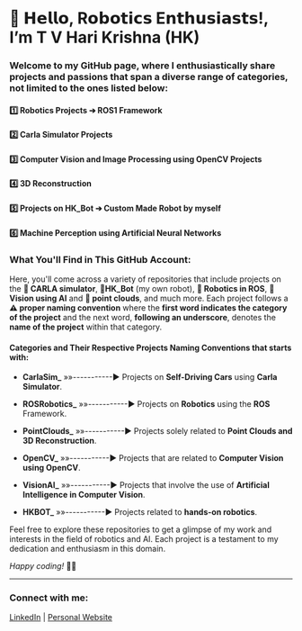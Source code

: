 # 🤖 𝗛𝗲𝗹𝗹𝗼, R𝗼𝗯𝗼𝘁𝗶𝗰𝘀 E𝗻𝘁𝗵𝘂𝘀𝗶𝗮𝘀𝘁𝘀!, I’m T V Hari Krishna (HK) 

### Welcome to my GitHub page, where I enthusiastically share projects and passions that span a diverse range of categories, not limited to the ones listed below:
#### 1️⃣ Robotics Projects ➔ ROS1 Framework 
#### 2️⃣ Carla Simulator Projects
#### 3️⃣ Computer Vision and Image Processing using OpenCV Projects
#### 4️⃣ 3D Reconstruction 
#### 5️⃣ Projects on HK_Bot ➔ Custom Made Robot by myself
#### 6️⃣ Machine Perception using Artificial Neural Networks 

### What You'll Find in This GitHub Account:
Here, you'll come across a variety of repositories that include projects on the **🚗 CARLA simulator**, **🦾HK_Bot** (my own robot), **🤖 Robotics in ROS**, **👀 Vision using AI** and **🌟 point clouds**, and much more. Each project follows a **⚠️ proper naming convention** where the **first word indicates the category of the project** and the next word, **following an underscore**, denotes the **name of the project** within that category. 

#### Categories and Their Respective Projects Naming Conventions that starts with:

- **CarlaSim_**     »»-----------► Projects on **Self-Driving Cars** using **Carla Simulator**.

- **ROSRobotics_**  »»-----------► Projects on **Robotics** using the **ROS** Framework.

- **PointClouds_**  »»-----------► Projects solely related to **Point Clouds and 3D Reconstruction**.

- **OpenCV_**       »»-----------► Projects that are related to **Computer Vision using OpenCV**.
    
- **VisionAI_**     »»-----------► Projects that involve the use of **Artificial Intelligence in Computer Vision**.

- **HKBOT_**        »»-----------► Projects related to **hands-on robotics**.

Feel free to explore these repositories to get a glimpse of my work and interests in the field of robotics and AI. Each project is a testament to my dedication and enthusiasm in this domain.

_Happy coding!_ 🚀🤖

---

### Connect with me:

[LinkedIn](#) | [Personal Website](#)
